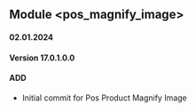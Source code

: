 ## Module <pos_magnify_image>

#### 02.01.2024
#### Version 17.0.1.0.0
#### ADD

- Initial commit for Pos Product Magnify Image
